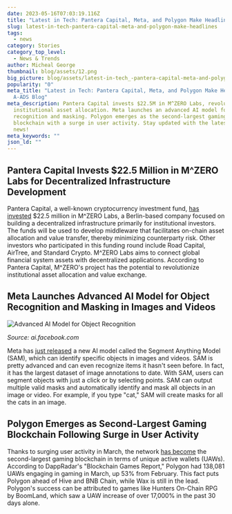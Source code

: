 ```yaml
---
date: 2023-05-16T07:03:19.116Z
title: "Latest in Tech: Pantera Capital, Meta, and Polygon Make Headlines"
slug: latest-in-tech-pantera-capital-meta-and-polygon-make-headlines
tags:
  - news
category: Stories
category_top_level:
  - News & Trends
author: Micheal George
thumbnail: blog/assets/12.png
big_picture: blog/assets/latest-in-tech_-pantera-capital-meta-and-polygon-make-headlines.png
popularity: "0"
meta_title: "Latest in Tech: Pantera Capital, Meta, and Polygon Make Headlines |
  A-ADS Blog"
meta_description: Pantera Capital invests $22.5M in M^ZERO Labs, revolutionizing
  institutional asset allocation. Meta launches an advanced AI model for object
  recognition and masking. Polygon emerges as the second-largest gaming
  blockchain with a surge in user activity. Stay updated with the latest tech
  news!
meta_keywords: ""
json_ld: ""
---
```

## **Pantera Capital Invests $22.5 Million in M^ZERO Labs for Decentralized Infrastructure Development**

Pantera Capital, a well-known cryptocurrency investment fund, [has invested](https://cointelegraph.com/news/pantera-capital-leads-22-5m-investment-in-m-zero-labs-for-decentralized-infrastructure) $22.5 million in M^ZERO Labs, a Berlin-based company focused on building a decentralized infrastructure primarily for institutional investors. The funds will be used to develop middleware that facilitates on-chain asset allocation and value transfer, thereby minimizing counterparty risk. Other investors who participated in this funding round include Road Capital, AirTree, and Standard Crypto. M^ZERO Labs aims to connect global financial system assets with decentralized applications. According to Pantera Capital, M^ZERO's project has the potential to revolutionize institutional asset allocation and value exchange.

## **Meta Launches Advanced AI Model for Object Recognition and Masking in Images and Videos** 

![ Advanced AI Model for Object Recognition](/blog/assets/2023-05-16-100243.jpg " Advanced AI Model for Object Recognition")

*Source: ai.facebook.com*

Meta has [just released](https://ai.facebook.com/blog/segment-anything-foundation-model-image-segmentation/) a new AI model called the Segment Anything Model (SAM), which can identify specific objects in images and videos. SAM is pretty advanced and can even recognize items it hasn't seen before. In fact, it has the largest dataset of image annotations to date. With SAM, users can segment objects with just a click or by selecting points. SAM can output multiple valid masks and automatically identify and mask all objects in an image or video. For example, if you type "cat," SAM will create masks for all the cats in an image.

## **Polygon Emerges as Second-Largest Gaming Blockchain Following Surge in User Activity**

Thanks to surging user activity in March, the network [has become](https://bitcoinist.com/polygon-2nd-largest-gaming-blockchain/) the second-largest gaming blockchain in terms of unique active wallets (UAWs). According to DappRadar's "Blockchain Games Report," Polygon had 138,081 UAWs engaging in gaming in March, up 53% from February. This fact puts Polygon ahead of Hive and BNB Chain, while Wax is still in the lead. Polygon's success can be attributed to games like Hunters On-Chain RPG by BoomLand, which saw a UAW increase of over 17,000% in the past 30 days alone.